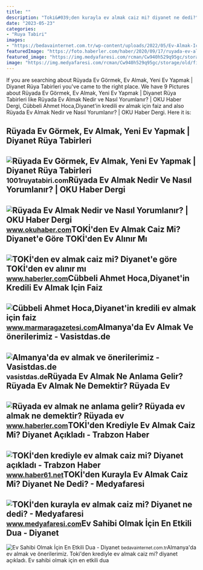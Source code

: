 ```yaml
---
title: ""
description: "Toki̇&#039;den kurayla ev almak caiz mi? diyanet ne dedi?"
date: "2023-05-23"
categories:
- "Ruya Tabiri"
images:
- "https://bedavainternet.com.tr/wp-content/uploads/2022/05/Ev-Almak-Icin-Ihlas-Suresi.jpg"
featuredImage: "https://foto.haberler.com/haber/2020/09/17/ruyada-ev-almak-ne-anlama-gelir-ruyada-ev-almak-13606550_4383_m.jpg"
featured_image: "https://img.medyafaresi.com/rcman/Cw940h529q95gc/storage/old/files/2020/1/14/931542/931542.jpg"
image: "https://img.medyafaresi.com/rcman/Cw940h529q95gc/storage/old/files/2020/1/14/931542/931542.jpg"
---
```


If you are searching about Rüyada Ev Görmek, Ev Almak, Yeni Ev Yapmak | Diyanet Rüya Tabirleri you've came to the right place. We have 9 Pictures about Rüyada Ev Görmek, Ev Almak, Yeni Ev Yapmak | Diyanet Rüya Tabirleri like Rüyada Ev Almak Nedir ve Nasıl Yorumlanır? | OKU Haber Dergi, Cübbeli Ahmet Hoca,Diyanet'in kredili ev almak için faiz and also Rüyada Ev Almak Nedir ve Nasıl Yorumlanır? | OKU Haber Dergi. Here it is:

Rüyada Ev Görmek, Ev Almak, Yeni Ev Yapmak | Diyanet Rüya Tabirleri
-------------------------------------------------------------------

 ![Rüyada Ev Görmek, Ev Almak, Yeni Ev Yapmak | Diyanet Rüya Tabirleri](https://1001ruyatabiri.com/wp-content/uploads/2019/06/Ruyada-Ev-Gormek-Ruyada-Guzel-Yeni-Temiz-Buyuk-Ev-Gormek-768x432.jpg) <small>1001ruyatabiri.com</small>Rüyada Ev Almak Nedir Ve Nasıl Yorumlanır? | OKU Haber Dergi
------------------------------------------------------------

 ![Rüyada Ev Almak Nedir ve Nasıl Yorumlanır? | OKU Haber Dergi](https://www.okuhaber.com/wp-content/uploads/2022/03/kapakev.jpg) <small>www.okuhaber.com</small>TOKİ'den Ev Almak Caiz Mi? Diyanet'e Göre TOKİ'den Ev Alınır Mı
---------------------------------------------------------------

 ![TOKİ'den ev almak caiz mi? Diyanet'e göre TOKİ'den ev alınır mı](https://i.hbrcdn.com/haber/2022/09/14/toki-den-ev-almak-caiz-mi-diyanet-e-gore-toki-15274637_6076_amp.jpg) <small>www.haberler.com</small>Cübbeli Ahmet Hoca,Diyanet'in Kredili Ev Almak Için Faiz
--------------------------------------------------------

 ![Cübbeli Ahmet Hoca,Diyanet'in kredili ev almak için faiz](https://d.marmaragazetesi.com/news/493393.jpg) <small>www.marmaragazetesi.com</small>Almanya'da Ev Almak Ve önerilerimiz - Vasistdas.de
--------------------------------------------------

 ![Almanya'da ev almak ve önerilerimiz - Vasistdas.de](https://vasistdas.de/wp-content/uploads/2021/06/Almanyada-ev-satin-almak_2.jpg) <small>vasistdas.de</small>Rüyada Ev Almak Ne Anlama Gelir? Rüyada Ev Almak Ne Demektir? Rüyada Ev
-----------------------------------------------------------------------

 ![Rüyada ev almak ne anlama gelir? Rüyada ev almak ne demektir? Rüyada ev](https://foto.haberler.com/haber/2020/09/17/ruyada-ev-almak-ne-anlama-gelir-ruyada-ev-almak-13606550_4383_m.jpg) <small>www.haberler.com</small>TOKİ'den Krediyle Ev Almak Caiz Mi? Diyanet Açıkladı - Trabzon Haber
--------------------------------------------------------------------

 ![TOKİ'den krediyle ev almak caiz mi? Diyanet açıkladı - Trabzon Haber](https://haber61net.teimg.com/crop/1280x720/haber61-net/images/haberler/2020/01/14/toki_den_krediyle_ev_almak_caiz_mi_diyanet_acikladi_h380963_58f47.jpg) <small>www.haber61.net</small>TOKİ'den Kurayla Ev Almak Caiz Mi? Diyanet Ne Dedi? - Medyafaresi
-----------------------------------------------------------------

 ![TOKİ'den kurayla ev almak caiz mi? Diyanet ne dedi? - Medyafaresi](https://img.medyafaresi.com/rcman/Cw940h529q95gc/storage/old/files/2020/1/14/931542/931542.jpg) <small>www.medyafaresi.com</small>Ev Sahibi Olmak İçin En Etkili Dua - Diyanet
--------------------------------------------

 ![Ev Sahibi Olmak İçin En Etkili Dua - Diyanet](https://bedavainternet.com.tr/wp-content/uploads/2022/05/Ev-Almak-Icin-Ihlas-Suresi.jpg) <small>bedavainternet.com.tr</small>Almanya'da ev almak ve önerilerimiz. Toki̇'den krediyle ev almak caiz mi? diyanet açıkladı. Ev sahibi olmak i̇çin en etkili dua
